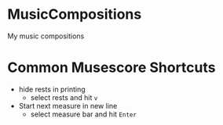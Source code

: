 # MusicCompositions
My music compositions

# Common Musescore Shortcuts
- hide rests in printing
    - select rests and hit `v`
- Start next measure in new line
    - select measure bar and hit `Enter`
